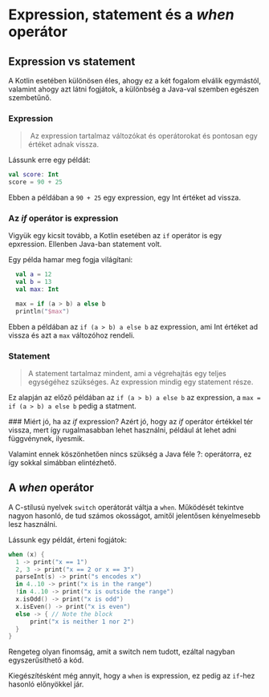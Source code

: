 # Expression, statement és a *when* operátor

## Expression vs statement

A Kotlin esetében különösen éles, ahogy ez a két fogalom elválik egymástól, valamint ahogy azt látni fogjátok, a különbség a Java-val szemben egészen szembetűnő.

### Expression

> Az expression tartalmaz változókat és operátorokat és pontosan egy értéket adnak vissza.

Lássunk erre egy példát:
```kotlin
val score: Int
score = 90 + 25
```

Ebben a példában a `90 + 25` egy expression, egy Int értéket ad vissza.

### Az *if* operátor is expression

Vigyük egy kicsit tovább, a Kotlin esetében az `if` operátor is egy epxression. Ellenben Java-ban statement volt. 

Egy példa hamar meg fogja világítani:
```kotlin
  val a = 12
  val b = 13
  val max: Int

  max = if (a > b) a else b
  println("$max")
```

Ebben a példában az `if (a > b) a else b` az expression, ami Int értéket ad vissza és azt a `max` változóhoz rendeli.

### Statement

> A statement tartalmaz mindent, ami a végrehajtás egy teljes egységéhez szükséges. Az expression mindig egy statement része.

Ez alapján az előző példában az `if (a > b) a else b` az expression, a `max = if (a > b) a else b` pedig a statment. 

### Miért jó, ha az *if* expression?
Azért jó, hogy az *if* operátor értékkel tér vissza, mert így rugalmasabban lehet használni, például át lehet adni függvénynek, ilyesmik.

Valamint ennek köszönhetően nincs szükség a Java féle ?: operátorra, ez így sokkal simábban elintézhető.

## A *when* operátor

A C-stílusú nyelvek `switch` operátorát váltja a `when`. Működését tekintve nagyon hasonló, de tud számos okosságot, amitől jelentősen kényelmesebb lesz használni.

Lássunk egy példát, érteni fogjátok:
```kotlin
when (x) {
  1 -> print("x == 1")
  2, 3 -> print("x == 2 or x == 3")
  parseInt(s) -> print("s encodes x")
  in 4..10 -> print("x is in the range")
  !in 4..10 -> print("x is outside the range")
  x.isOdd() -> print("x is odd")
  x.isEven() -> print("x is even")
  else -> { // Note the block
      print("x is neither 1 nor 2")
  }
}
```

Rengeteg olyan finomság, amit a switch nem tudott, ezáltal nagyban egyszerűsíthető a kód.

Kiegészítésként még annyit, hogy a `when` is expression, ez pedig az `if`-hez hasonló előnyökkel jár.